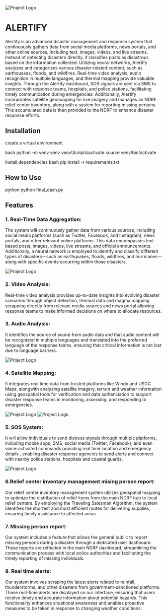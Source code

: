 ![Project Logo](./ALERTIFY.png)
# ALERTIFY

Alertify is an advanced disaster management and response system that continuously gathers data from social media platforms, news portals, and other online sources, including text, images, videos, and live streams. Instead of detecting disasters directly, it classifies posts as disastrous based on the information collected. Utilizing neural networks, Alertify analyzes and categorizes various disaster-related content, such as earthquakes, floods, and wildfires. Real-time video analysis, audio recognition in multiple languages, and thermal mapping provide valuable insights. Through the Alertify dashboard, SOS signals are sent via SMS to connect with response teams, hospitals, and police stations, facilitating timely communication during emergencies. Additionally, Alertify incorporates satellite geomapping for live imagery and manages an NDRF relief center inventory, along with a system for reporting missing persons. This accumulated data is then provided to the NDRF to enhance disaster response efforts.


## Installation

create a virtual environment

bash
python -m venv venv
venv\Scripts\activate
source venv/bin/activate



Install dependencies
bash
pip install -r requirements.txt




## How to Use

python
python final_dash.py




## Features

### 1. Real-Time Data Aggregation:
The system will continuously gather data from various sources, including social media platforms (such as Twitter, Facebook, and Instagram), news portals, and other relevant online platforms. This data encompasses text-based posts, images, videos, live streams, and official announcements. Additionally, a neural network is employed to identify and classify different types of disasters—such as earthquakes, floods, wildfires, and hurricanes—along with specific events occurring within those disasters.

![Project Logo](./img/1.png)
### 2. Video Analysis:
Real-time video analysis provides up-to-date insights into evolving disaster scenarios through object detection, thermal data and magma mapping scrapping directly from relevant media sources and news portal allowing response teams to make informed decisions on where to allocate resources.

### 3. Audio Analysis:
It identifies the source of sound from audio data  and that audio content will be recognized  in multiple languages  and translated into the preferred language of the response teams, ensuring that critical information is not lost due to language barriers.

![Project Logo](./img/5.png)
### 4. Satellite Mapping:
It integrates real time data from trusted platforms like Windy and USGC Maps, alongwith analyzing satellite imagery, terrain and weather information using geospatial tools for verification and data authenciation to support disaster response teams in monitoring, assessing, and responding to emergencies.

![Project Logo](./img/2.png)
![Project Logo](./img/3.png)
### 5. SOS System:
It will allow individuals to send distress signals through multiple platforms, including mobile apps, SMS, social media (Twitter, Facebook), and even voice-activated commands  providing  real time location and emergency details , enabling disaster response agencies to send alerts and connect with nearby police stations, hospitals and coastal guards.

![Project Logo](./img/4.png)
### 6.Relief center inventary management mising person report:
Our relief center inventory management system utilizes geospatial mapping to optimize the distribution of relief items from the main NDRF hub to local relief centers. By employing the Traveling Salesman Algorithm, the system identifies the shortest and most efficient routes for delivering supplies, ensuring timely assistance to affected areas.
### 7. Missing person report:
Our system includes a feature that allows the general public to report missing persons during a disaster through a dedicated user dashboard. These reports are reflected in the main NDRF dashboard, streamlining the communication process with local police authorities and facilitating the timely reporting of missing individuals.
### 8. Real time alerts:
Our system involves scraping the latest alerts related to rainfall, thunderstorms, and other disasters from government-sanctioned platforms. These real-time alerts are displayed on our interface, ensuring that users receive timely and accurate information about potential hazards. This functionality enhances situational awareness and enables proactive measures to be taken in response to changing weather conditions.
